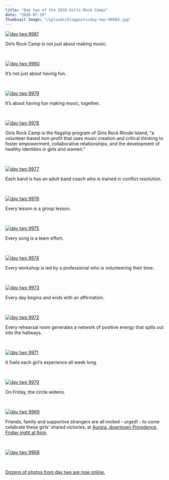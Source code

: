 ```yaml
---
title: "Day two of the 2016 Girls Rock Camps"
date: "2016-07-19"
Thumbnail Image: "/uploads/blogposts/day-two-99803.jpg"
---
```


[![day two 9981](/uploads/blogposts/day-two-9981.jpg)](http://girlsrockri.org/wp-content/uploads/2016/07/day-two-9981.jpg)

Girls Rock Camp is not just about making music.

 

[![day two 9980](/uploads/blogposts/day-two-9980.jpg)](http://girlsrockri.org/wp-content/uploads/2016/07/day-two-9980.jpg)

It’s not just about having fun.

 

[![day two 9979](/uploads/blogposts/day-two-9979.jpg)](http://girlsrockri.org/wp-content/uploads/2016/07/day-two-9979.jpg)

It’s about having fun making music, together.

 

[![day two 9978](/uploads/blogposts/day-two-9978.jpg)](http://girlsrockri.org/wp-content/uploads/2016/07/day-two-9978.jpg)

Girls Rock Camp is the flagship program of Girls Rock Rhode Island, “a volunteer-based non-profit that uses music creation and critical thinking to foster empowerment, collaborative relationships, and the development of healthy identities in girls and women.”

 

[![day two 9977](/uploads/blogposts/day-two-9977.jpg)](http://girlsrockri.org/wp-content/uploads/2016/07/day-two-9977.jpg)

Each band is has an adult band coach who is trained in conflict resolution.

 

[![day two 9976](/uploads/blogposts/day-two-9976.jpg)](http://girlsrockri.org/wp-content/uploads/2016/07/day-two-9976.jpg)

Every lesson is a group lesson.

 

[![day two 9975](/uploads/blogposts/day-two-9975.jpg)](http://girlsrockri.org/wp-content/uploads/2016/07/day-two-9975.jpg)

Every song is a team effort.

 

[![day two 9974](/uploads/blogposts/day-two-9974.jpg)](http://girlsrockri.org/wp-content/uploads/2016/07/day-two-9974.jpg)

Every workshop is led by a professional who is volunteering their time.

 

[![day two 9973](/uploads/blogposts/day-two-9973.jpg)](http://girlsrockri.org/wp-content/uploads/2016/07/day-two-9973.jpg)

Every day begins and ends with an affirmation.

 

[![day two 9972](/uploads/blogposts/day-two-9972.jpg)](http://girlsrockri.org/wp-content/uploads/2016/07/day-two-9972.jpg)

Every rehearsal room generates a network of positive energy that spills out into the hallways.

 

[![day two 9971](/uploads/blogposts/day-two-9971.jpg)](http://girlsrockri.org/wp-content/uploads/2016/07/day-two-9971.jpg)

It fuels each girl’s experience all week long.

 

[![day two 9970](/uploads/blogposts/day-two-9970.jpg)](http://girlsrockri.org/wp-content/uploads/2016/07/day-two-9970.jpg)

On Friday, the circle widens.

 

[![day two 9969](/uploads/blogposts/day-two-9969.jpg)](http://girlsrockri.org/wp-content/uploads/2016/07/day-two-9969.jpg)

Friends, family and supportive strangers are all invited - urged! - to come celebrate these girls' shared victories, at [Aurora, downtown Providence, Friday night at 6pm](https://www.facebook.com/events/113823662387318/123555754747442/).

 

[![day two 9968](/uploads/blogposts/day-two-9968.jpg)](http://girlsrockri.org/wp-content/uploads/2016/07/day-two-9968.jpg)

 

[Dozens of photos from day two are now online.](https://www.flickr.com/photos/girlsrockri/albums/72157670565061061)
